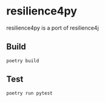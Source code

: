 # resilience4py
resilience4py is a port of resilience4j

## Build
`poetry build`

## Test
`poetry run pytest`


